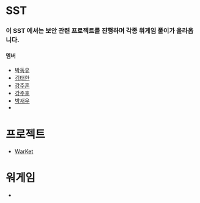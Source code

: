 # SST

### 이 SST 에서는 보안 관련 프로젝트를 진행하며 각종 워게임 풀이가 올라옵니다.

#### 멤버
- [박동유]()
- [김태한](https://github.com/gaeduck-0908)
- [강주훈]()
- [강주호]()
- [박재우](https://github.com/2005Payne)
- 

# 프로젝트
- [WarKet](https://github.com/SST-Sungil-Security-Team/WarKet)

# 워게임
-
